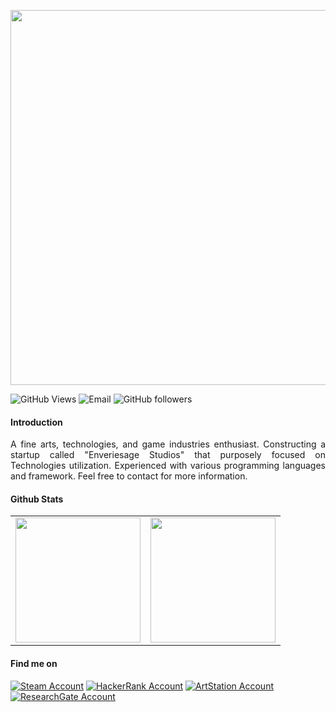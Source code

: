 <p align="center">
<img src="https://user-images.githubusercontent.com/36785493/126627723-8bb46e7f-7d89-4cef-b65e-936344c94d5b.gif" width="600" />
</p>

![GitHub Views](https://komarev.com/ghpvc/?username=WolfDroid&color=6A5ACD)
![Email](https://img.shields.io/static/v1?label=Email&message=wolfdroid99@gmail.com&color=6A5ACD&logo=gmail)
![GitHub followers](https://img.shields.io/github/followers/WolfDroid?label=Followers&style=flat&logo=github&color=6A5ACD)

#### Introduction
<p align="justify">
A fine arts, technologies, and game industries enthusiast. Constructing a startup called "Enveriesage Studios" that purposely focused on Technologies utilization. Experienced with various programming languages and framework. Feel free to contact for more information.
</p>

#### Github Stats
<table border= "0">
  <tr align="center">
    <td>
      <a href="https://github.com/WolfDroid">
        <img src = "https://github-readme-stats.vercel.app/api/top-langs/?username=WolfDroid&layout=compact&theme=dark&border_color=FFFFFF" height="200px"/>
      </a>
    </td>
    <td>
      <a href="https://github.com/WolfDroid">
        <img src = "https://github-readme-stats.vercel.app/api?username=WolfDroid&show_icons=true&theme=dark&border_color=FFFFFF&icon_color=CC00FF" height="200px"/>
      </a>
    </td>
  </tr>
</table>

#### Find me on
[![Steam Account](https://img.shields.io/static/v1?label=Steam&message=wdrafid&color=1b2838&style=for-the-badge&logo=steam)](https://steamcommunity.com/id/wolfdroid99/)
[![HackerRank Account](https://img.shields.io/static/v1?label=HackerRank&message=wolfdroid99&color=00ab6b&style=for-the-badge&logo=hackerrank&logoColor=white)](https://www.hackerrank.com/WolfDroid99)
[![ArtStation Account](https://img.shields.io/static/v1?label=ArtStation&message=wolfdroid&color=00ecff&style=for-the-badge&logo=artstation&logoColor=white)](https://www.artstation.com/wolfdroid)
[![ResearchGate Account](https://img.shields.io/static/v1?label=ResearchGate&message=Im-Rafid&color=76EEC6&style=for-the-badge&logo=researchgate&logoColor=white)](https://www.researchgate.net/profile/Im-Rafid)
